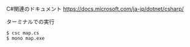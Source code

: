 C#関連のドキュメント
https://docs.microsoft.com/ja-jp/dotnet/csharp/



ターミナルでの実行
```
$ csc map.cs
$ mono map.exe
```
